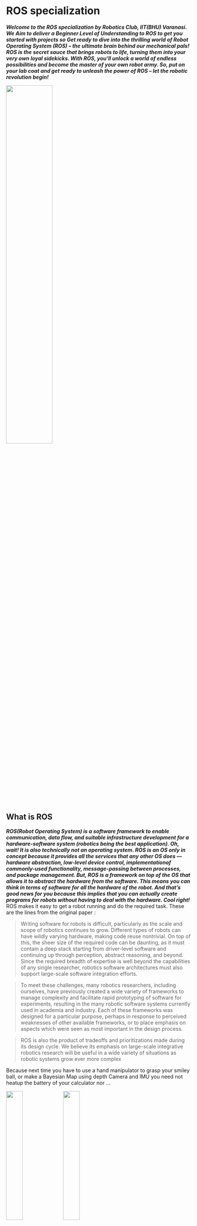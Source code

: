 # ROS specialization



*__Welcome to the ROS specialization by Robotics Club, IIT(BHU) Varanasi. We Aim to deliver a Beginner Level of Understanding to ROS to get you started with projects so Get ready to dive into the thrilling world of Robot Operating System (ROS) – the ultimate brain behind our mechanical pals! ROS is the secret sauce that brings robots to life, turning them into your very own loyal sidekicks. With ROS, you'll unlock a world of endless possibilities and become the master of your own robot army. So, put on your lab coat and get ready to unleash the power of ROS – let the robotic revolution begin!__*

<img src= "https://github.com/panchal-harsh/Robotics-Camp-2023/blob/main/Phase1-Week2/ROS_specialization/images/MEME1.jpg" width=50% height =50%>


## What is ROS

___ROS(Robot Operating System) is a software framework to enable communication, data flow, and suitable infrastructure development for a hardware-software system (robotics being the best application).
Oh, wait! It is also technically not an operating system. ROS is an OS only in concept because it provides all the services that any other OS does — hardware abstraction, low-level device control, implementationof commonly-used functionality, message-passing between processes, and package management. But, ROS is a framework on top of the OS that allows it to abstract the hardware from the software. This means you can think in terms of software for all the hardware of the robot.
And that’s good news for you because this implies that you can actually create programs for robots without having to deal with the hardware. Cool right!___
ROS makes it easy to get a robot running and do the required task.
These are the lines from the original paper :

>Writing software for robots is difficult, particularly as the scale and scope of robotics continues to grow. Different types of robots can have wildly varying hardware, making code reuse nontrivial. On top of this, the sheer size of the required code can be daunting, as it must contain a deep stack starting from driver-level software and continuing up through perception, abstract reasoning, and beyond. Since the required breadth of expertise is well beyond the capabilities of any single researcher, robotics software architectures must also support large-scale software integration efforts.

>To meet these challenges, many robotics researchers, including ourselves, have previously created a wide variety of frameworks to manage complexity and facilitate rapid prototyping of software for experiments, resulting in the many robotic software systems currently used in academia and industry. Each of these frameworks was designed for a particular purpose, perhaps in response to perceived weaknesses of other available frameworks, or to place emphasis on aspects which were seen as most important in the design process.

>ROS is also the product of tradeoffs and prioritizations made during its design cycle. We believe its emphasis on large-scale integrative robotics research will be useful in a wide variety of situations as robotic systems grow ever more complex

Because next time you have to use a hand manipulator to grasp your smiley ball, or make a Bayesian Map using depth Camera and IMU you need not heatup the battery of your calculator nor ... 

<img src= "https://github.com/panchal-harsh/Robotics-Camp-2023/blob/main/Phase1-Week2/ROS_specialization/images/122928448-81ffc200-d387-11eb-8cd0-1c96bd0737b3.png" width=30% height =30%>
<img src= "https://github.com/panchal-harsh/Robotics-Camp-2023/blob/main/Phase1-Week2/ROS_specialization/images/122928478-8a57fd00-d387-11eb-84bb-2c3b72f8d91c.png" width=30% height =30%>




 ## What are we going to cover?
 * ### ROS Communication
We would be explaining the basics of ROS in which we would be explaining a basic structure of a ROS package/application. We will also cover ROS master, Nodes, Topics, Messages and Services

* ### RViz and Gazebo
Introduction to Debugging/Visualizing Elements and softwares that ROS offers along with Brief Introduction of Simulation is ROS with Gazebo


* ### Mapping and localisation
we will discuss and implement  different mapping and localisation techinques 

* ### creating a node of our own
Here we will discuss how can we create workspaces, build packages and write a subscriber and publisher node from scratch 


NOTE: ***We recommand you to look up [ros wiki](http://wiki.ros.org/Documentation) and [ros answers](https://answers.ros.org/questions/) as they contain literally everything from where most of us have learnt ROS.***     

Why is ROS so famous?
Because there are thousands of open source packages that work on ROS and can do task from as small as simulating a turtle bot to drive a full fleged autonomous car you just for example to map an environment in simulation you just need to execute following and you are good to go....

$ sudo apt-get install ros-openslam-gmapping
$ roslaunch gmapping gmapping.launch
...
....
......[process-started] Node launched

![](https://github.com/panchal-harsh/Robotics-Camp-2023/blob/main/Phase1-Week2/ROS_specialization/images/mappp.gif)




Before starting I would highly recommand you to go through important and useful linux command at [linuxcommand.md](https://github.com/panchal-harsh/Robotics-Camp-2023/blob/main/Phase1-Week2/ROS_specialization/linuxcommands.md) after this you are all set to start with ROS communication..











<p align="center"> This track was contributed by <a href="https://github.com/panchal-harsh">Harsh Panchal</a> </p>
 

